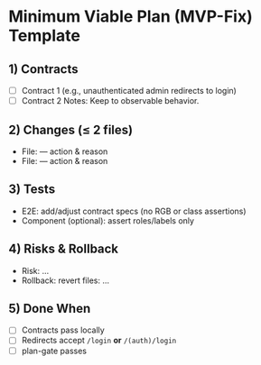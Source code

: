 <!--
@aegisBlueprint: planning-optimization
# Minimum Viable Plan (MVP-Fix) Template

@version: 1.0.0
@mode: lean
@intent: Template for minimum viable plan creation with contract-driven approach
@context: Standardized plan format for MVP-Fix class plans
-->

# Minimum Viable Plan (MVP-Fix) Template

## 1) Contracts

- [ ] Contract 1 (e.g., unauthenticated admin redirects to login)
- [ ] Contract 2 Notes: Keep to observable behavior.

## 2) Changes (≤ 2 files)

- File: <path> — action & reason
- File: <path> — action & reason

## 3) Tests

- E2E: add/adjust contract specs (no RGB or class assertions)
- Component (optional): assert roles/labels only

## 4) Risks & Rollback

- Risk: …
- Rollback: revert files: …

## 5) Done When

- [ ] Contracts pass locally
- [ ] Redirects accept `/login` **or** `/(auth)/login`
- [ ] plan-gate passes
